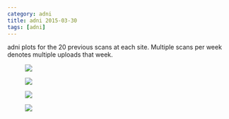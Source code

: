 ```yaml
---
category: adni
title: adni 2015-03-30
tags: [adni]
---
```

adni plots for the 20 previous scans at each site. Multiple scans per week denotes multiple uploads that week.
<figure>
    <a href="{{ production_url }}/spins/assets/images/adni/15-03-30_ADNI_QC.png"><img src="{{ production_url }}/spins/assets/images/adni/15-03-30_ADNI_QC.png"></a>
</figure>

<figure>
    <a href="{{ production_url }}/spins/assets/images/adni/15-03-30_ADNI_QC_CMH.png"><img src="{{ production_url }}/spins/assets/images/adni/15-03-30_ADNI_QC_CMH.png"></a>
</figure>

<figure>
    <a href="{{ production_url }}/spins/assets/images/adni/15-03-30_ADNI_QC_MRC.png"><img src="{{ production_url }}/spins/assets/images/adni/15-03-30_ADNI_QC_MRC.png"></a>
</figure>

<figure>
    <a href="{{ production_url }}/spins/assets/images/adni/15-03-30_ADNI_QC_ZHH.png"><img src="{{ production_url }}/spins/assets/images/adni/15-03-30_ADNI_QC_ZHH.png"></a>
</figure>

